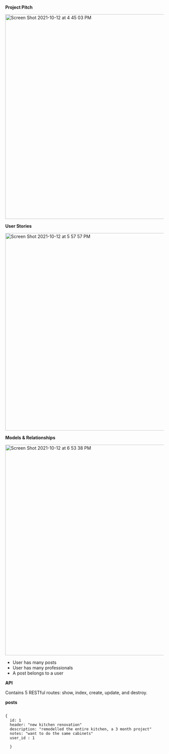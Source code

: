 **Project Pitch** 

<img width="651" alt="Screen Shot 2021-10-12 at 4 45 03 PM" src="https://user-images.githubusercontent.com/82845011/137220901-2ec17739-ae03-47cc-af86-709052d1ed10.png">

**User Stories**

<img width="628" alt="Screen Shot 2021-10-12 at 5 57 57 PM" src="https://user-images.githubusercontent.com/82845011/137221023-f5a0a9f9-df87-422a-85e6-ccaf17da5ad3.png">

**Models & Relationships**

<img width="670" alt="Screen Shot 2021-10-12 at 6 53 38 PM" src="https://user-images.githubusercontent.com/82845011/137221054-76a2a9ec-d67a-4f2c-9442-93fb8ba1ca86.png">

- User has many posts
- User has many professionals 
- A post belongs to a user 

**API**

Contains 5 RESTful routes: show, index, create, update, and destroy.

**posts**

``` 

{
  id: 1
  header: "new kitchen renovation"
  description: "remodelled the entire kitchen, a 3 month project"
  notes: "want to do the same cabinets"
  user_id : 1
  
  }

```




